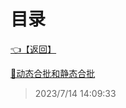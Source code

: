 # 目录  


[👈【返回】](/--目录--/Unity笔记/Unity游戏优化/--目录--Unity游戏优化)  


[📜动态合批和静态合批](/Unity笔记/Unity游戏优化/渲染合批/动态合批和静态合批)  







> 2023/7/14 14:09:33
